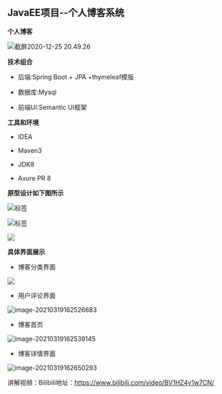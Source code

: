 ##  JavaEE项目--个人博客系统

**个人博客**

![截屏2020-12-25 20.49.26](../picture/0081Kckwgy1gm0e5g17l6j30vq0lqah2.jpg)



**技术组合**

- 后端:Spring Boot + JPA +thymeleaf模版

- 数据库:Mysql

- 前端UI:Semantic UI框架



**工具和环境**

- IDEA

- Maven3

- JDK8

- Axure PR 8

  

**原型设计如下图所示**

![标签](https://tva1.sinaimg.cn/large/008eGmZEly1gopahjmncvj30w90u0wq0.jpg)

![标签](https://tva1.sinaimg.cn/large/008eGmZEly1gopahtaewqj30u00vrdyv.jpg)

![ ](https://tva1.sinaimg.cn/large/008eGmZEly1gopai0lkz5j30u00zg13e.jpg)



**具体界面展示**

- 博客分类界面

![](https://tva1.sinaimg.cn/large/008eGmZEly1gopalnk2n1j30n00eejus.jpg)



- 用户评论界面

![image-20210319162526683](https://tva1.sinaimg.cn/large/008eGmZEly1gopakk9rluj30mg0e0tas.jpg)



- 博客首页

![image-20210319162539145](https://tva1.sinaimg.cn/large/008eGmZEly1gopakr7cskj30mg0e0n14.jpg)



- 博客详情界面

![image-20210319162650293](https://tva1.sinaimg.cn/large/008eGmZEly1gopam10t1zj30j60c0tbk.jpg)



讲解视频：Bilibili地址：https://www.bilibili.com/video/BV1HZ4y1w7CN/

